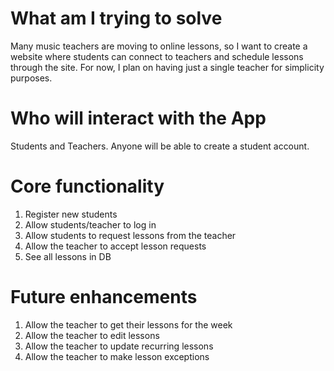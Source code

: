 # What am  I trying to solve
Many music teachers are moving to online lessons, so I want to create a website where students can connect to teachers and schedule lessons through the site. For now, I plan on having just a single teacher for simplicity purposes.

# Who will interact with the App
Students and Teachers. Anyone will be able to create a student account.

# Core functionality
1. Register new students
2. Allow students/teacher to log in
3. Allow students to request lessons from the teacher
4. Allow the teacher to accept lesson requests
5. See all lessons in DB

# Future enhancements
1. Allow the teacher to get their lessons for the week
2. Allow the teacher to edit lessons
3. Allow the teacher to update recurring lessons
4. Allow the teacher to make lesson exceptions